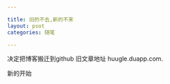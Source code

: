```yaml
---

title: 旧的不去,新的不来
layout: psot
categories: 随笔

---
```


决定把博客搬迁到github 旧文章地址 huugle.duapp.com. 

新的开始
